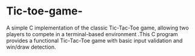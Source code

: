 # Tic-toe-game-
A simple C implementation of the classic Tic-Tac-Toe game, allowing two players to compete in a terminal-based environment .This C program provides a functional Tic-Tac-Toe game with basic input validation and win/draw detection.
